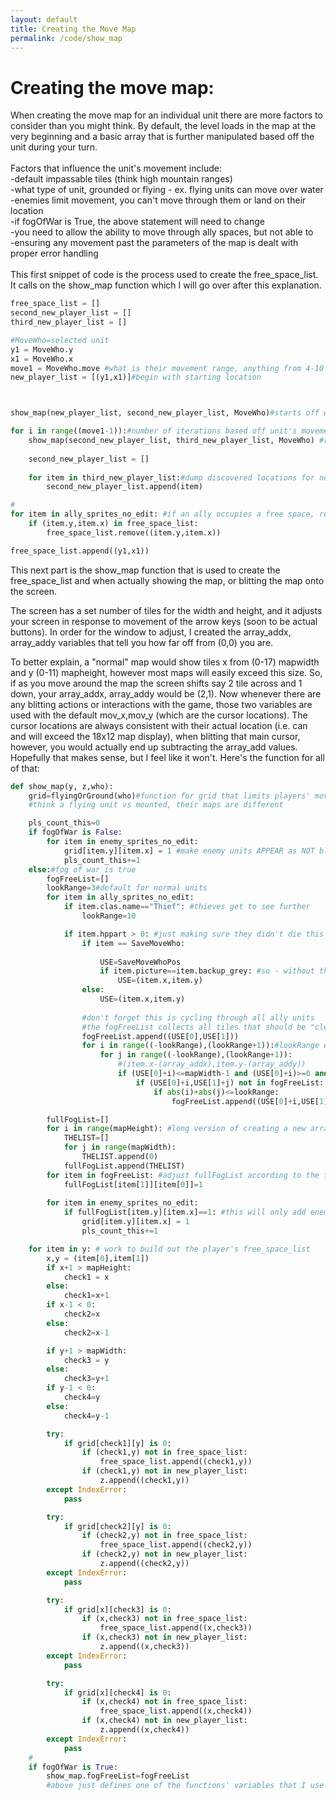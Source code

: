 ```yaml
---
layout: default
title: Creating the Move Map
permalink: /code/show_map
--- 
```



# Creating the move map:

When creating the move map for an individual unit there are more factors to consider than you might think. By default, the level loads in the map at the very beginning and a basic array that is further manipulated based off the unit during your turn.
<br>
<br>
Factors that influence the unit's movement include:
<br>
-default impassable tiles (think high mountain ranges)
<br>
-what type of unit, grounded or flying - ex. flying units can move over water
<br>
-enemies limit movement, you can't move through them or land on their location
<br>
-if fogOfWar is True, the above statement will need to change
<br>
-you need to allow the ability to move through ally spaces, but not able to 
<br>
-ensuring any movement past the parameters of the map is dealt with proper error handling
<br>
<br>
This first snippet of code is the process used to create the free_space_list. It calls on the show_map function which I will go over after this explanation.
```python
free_space_list = []
second_new_player_list = []
third_new_player_list = []

#MoveWho=selected unit
y1 = MoveWho.y
x1 = MoveWho.x
move1 = MoveWho.move #what is their movement range, anything from 4-10 tiles
new_player_list = [(y1,x1)]#begin with starting location



show_map(new_player_list, second_new_player_list, MoveWho)#starts off with starting location and an empty list

for i in range((move1-1)):#number of iterations based off unit's movement
    show_map(second_new_player_list, third_new_player_list, MoveWho) #returns updates the third_new_player_list
    
    second_new_player_list = []
    
    for item in third_new_player_list:#dump discovered locations for next iteration. This quickly builds a unit's move map
        second_new_player_list.append(item)

#
for item in ally_sprites_no_edit: #if an ally occupies a free space, remove it. You can still pass through there, but cannot settle there
    if (item.y,item.x) in free_space_list:
        free_space_list.remove((item.y,item.x))

free_space_list.append((y1,x1))
```


This next part is the show_map function that is used to create the free_space_list and when actually showing the map, or blitting the map onto the screen. 

The screen has a set number of tiles for the width and height, and it adjusts your screen in response to movement of the arrow keys (soon to be actual buttons). In order for the window to adjust, I created the array_addx, array_addy variables that tell you how far off from (0,0) you are.
<br>

To better explain, a "normal" map would show tiles x from (0-17) mapwidth and y (0-11) mapheight, however most maps will easily exceed this size. So, if as you move around the map the screen shifts say 2 tile across and 1 down, your array_addx, array_addy would be (2,1). Now whenever there are any blitting actions or interactions with the game, those two variables are used with the default mov_x,mov_y (which are the cursor locations). The cursor locations are always consistent with their actual location (i.e. can and will exceed the 18x12 map display), when blitting that main cursor, however, you would actually end up subtracting the array_add values. Hopefully that makes sense, but I feel like it won't. Here's the function for all of that:



```python
def show_map(y, z,who):
    grid=flyingOrGround(who)#function for grid that limits players' movement
    #think a flying unit vs mounted, their maps are different

    pls_count_this=0
    if fogOfWar is False:
        for item in enemy_sprites_no_edit:
            grid[item.y][item.x] = 1 #make enemy units APPEAR as NOT blocked / occupied squares in array
            pls_count_this+=1
    else:#fog of war is true
        fogFreeList=[]
        lookRange=3#default for normal units
        for item in ally_sprites_no_edit:
            if item.clas.name=="Thief": #thieves get to see further
                lookRange=10

            if item.hppart > 0: #just making sure they didn't die this turn...
                if item == SaveMoveWho:
                    
                    USE=SaveMoveWhoPos
                    if item.picture==item.backup_grey: #so - without this a player that moved would be able to see the new 3 tile radius at their new position, this prevents that
                        USE=(item.x,item.y)
                else:
                    USE=(item.x,item.y)
				
				#don't forget this is cycling through all ally units
				#the fogFreeList collects all tiles that should be "cleared" of the fog
                fogFreeList.append((USE[0],USE[1]))
                for i in range((-lookRange),(lookRange+1)):#lookRange either 3 or 10
                    for j in range((-lookRange),(lookRange+1)):
                        #(item.x-(array_addx),item.y-(array_addy))
                        if (USE[0]+i)<=mapWidth-1 and (USE[0]+i)>=0 and (USE[1]+j)<=mapHeight-1 and (USE[1]+j)>=0:
                            if (USE[0]+i,USE[1]+j) not in fogFreeList:
                                if abs(i)+abs(j)<=lookRange:
                                    fogFreeList.append((USE[0]+i,USE[1]+j))

        fullFogList=[]
        for i in range(mapHeight): #long version of creating a new array
            THELIST=[]
            for j in range(mapWidth):
                THELIST.append(0)
            fullFogList.append(THELIST)
        for item in fogFreeList: #adjust fullFogList according to the free spaces in fogFreeList
            fullFogList[item[1]][item[0]]=1
            
        for item in enemy_sprites_no_edit:
            if fullFogList[item.y][item.x]==1: #this will only add enemies as blocked tiles on the grid if they are in tiles that have been removed from the fullFogList from the fogFreeList before
                grid[item.y][item.x] = 1
                pls_count_this+=1

    for item in y: # work to build out the player's free_space_list
        x,y = (item[0],item[1])
        if x+1 > mapHeight:
            check1 = x
        else:
            check1=x+1
        if x-1 < 0:
            check2=x
        else:
            check2=x-1

        if y+1 > mapWidth:
            check3 = y
        else:
            check3=y+1
        if y-1 < 0:
            check4=y
        else:
            check4=y-1

        try:
            if grid[check1][y] is 0:
                if (check1,y) not in free_space_list:
                    free_space_list.append((check1,y))
                if (check1,y) not in new_player_list:
                    z.append((check1,y))
        except IndexError:
            pass

        try:      
            if grid[check2][y] is 0:
                if (check2,y) not in free_space_list:
                    free_space_list.append((check2,y))
                if (check2,y) not in new_player_list:
                    z.append((check2,y))
        except IndexError:
            pass

        try:
            if grid[x][check3] is 0:
                if (x,check3) not in free_space_list:
                    free_space_list.append((x,check3))
                if (x,check3) not in new_player_list:
                    z.append((x,check3))
        except IndexError:
            pass

        try:
            if grid[x][check4] is 0:
                if (x,check4) not in free_space_list:
                    free_space_list.append((x,check4))
                if (x,check4) not in new_player_list:
                    z.append((x,check4))
        except IndexError:
            pass
    #
    if fogOfWar is True:
        show_map.fogFreeList=fogFreeList
        #above just defines one of the functions' variables that I use later on
```
